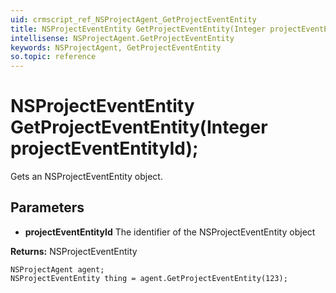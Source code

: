 ```yaml
---
uid: crmscript_ref_NSProjectAgent_GetProjectEventEntity
title: NSProjectEventEntity GetProjectEventEntity(Integer projectEventEntityId);
intellisense: NSProjectAgent.GetProjectEventEntity
keywords: NSProjectAgent, GetProjectEventEntity
so.topic: reference
---
```


# NSProjectEventEntity GetProjectEventEntity(Integer projectEventEntityId);

Gets an NSProjectEventEntity object.

## Parameters

* **projectEventEntityId** The identifier of the NSProjectEventEntity object

**Returns:** NSProjectEventEntity

```crmscript
NSProjectAgent agent;
NSProjectEventEntity thing = agent.GetProjectEventEntity(123);
```


